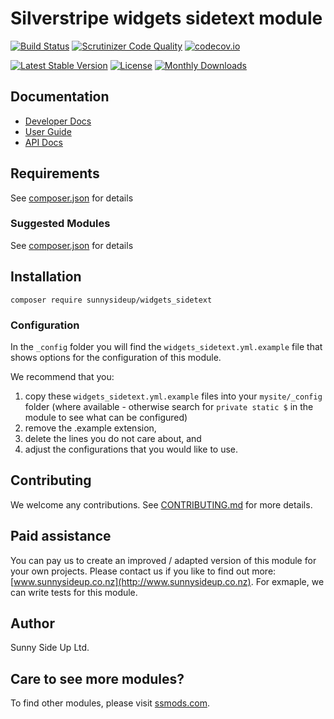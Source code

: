 # Silverstripe widgets sidetext module
[![Build Status](https://travis-ci.org/sunnysideup/silverstripe-widgets_sidetext.svg?branch=master)](https://travis-ci.org/sunnysideup/silverstripe-widgets_sidetext)
[![Scrutinizer Code Quality](https://scrutinizer-ci.com/g/sunnysideup/silverstripe-widgets_sidetext/badges/quality-score.png?b=master)](https://scrutinizer-ci.com/g/sunnysideup/silverstripe-widgets_sidetext/?branch=master)
[![codecov.io](https://codecov.io/github/sunnysideup/silverstripe-widgets_sidetext/coverage.svg?branch=master)](https://codecov.io/github/sunnysideup/silverstripe-widgets_sidetext?branch=master)

[![Latest Stable Version](https://poser.pugx.org/sunnysideup/widgets_sidetext/version)](https://packagist.org/packages/sunnysideup/widgets_sidetext)
[![License](https://poser.pugx.org/sunnysideup/widgets_sidetext/license)](https://packagist.org/packages/sunnysideup/widgets_sidetext)
[![Monthly Downloads](https://poser.pugx.org/sunnysideup/widgets_sidetext/d/monthly)](https://packagist.org/packages/sunnysideup/widgets_sidetext)


## Documentation



 * [Developer Docs](docs/en/INDEX.md)
 * [User Guide](docs/en/userguide.md)
 * [API Docs](http://docs.ssmods.com/sunnysideup/widgets_sidetext/classes.xhtml)


## Requirements



See [composer.json](composer.json) for details


### Suggested Modules



See [composer.json](composer.json) for details


## Installation


```
composer require sunnysideup/widgets_sidetext
```

### Configuration



In the `_config` folder you will find the `widgets_sidetext.yml.example`
file that shows options for the configuration of this module.

We recommend that you:

  1. copy these `widgets_sidetext.yml.example` files into your
`mysite/_config` folder (where available - otherwise search for `private static $` in the module to see what can be configured)
  2. remove the .example extension,
  3. delete the lines you do not care about, and
  4. adjust the configurations that you would like to use.


## Contributing



We welcome any contributions. See [CONTRIBUTING.md](CONTRIBUTING.md) for more details.

## Paid assistance



You can pay us to create an improved / adapted version of this module for your own projects.  Please contact us if you like to find out more: [www.sunnysideup.co.nz](http://www.sunnysideup.co.nz).  For exmaple, we can write tests for this module.  

## Author



Sunny Side Up Ltd.


## Care to see more modules?

To find other modules, please visit [ssmods.com](http://ssmods.com/).
